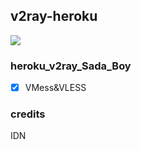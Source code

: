 ## v2ray-heroku
[![](https://www.herokucdn.com/deploy/button.png)](https://heroku.com/deploy?template=https://github.com/sesy-kolla/V2ray.git)

### heroku_v2ray_Sada_Boy
- [x] VMess&VLESS

### credits
IDN
